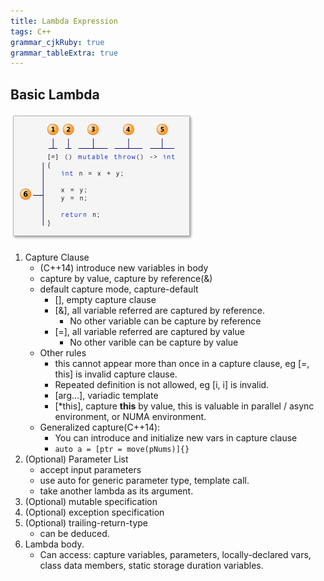 ```yaml
---
title: Lambda Expression
tags: C++
grammar_cjkRuby: true
grammar_tableExtra: true
---
```

## Basic Lambda
![Basic Lambda](./images/1550478490833.png)
1. Capture Clause
	* (C++14) introduce new variables in body
	* capture by value, capture by reference(&)
	* default capture mode, capture-default
		* [], empty capture clause
		* [&], all variable referred are captured by reference.
			* No other variable can be capture by reference
		* [=], all variable referred are captured by value
			* No other varible can be capture by value
	* Other rules
		* this cannot appear more than once in a capture clause, eg [=, this] is invalid capture clause.
		* Repeated definition is not allowed, eg [i, i] is invalid.
		* [arg...], variadic template
		* [\*this], capture __this__ by value, this is valuable in parallel / async environment, or NUMA environment.
	* Generalized capture(C++14):
		* You can introduce and initialize new vars in capture clause
		* `auto a = [ptr = move(pNums)]{}` 
2. (Optional) Parameter List
	 * accept input parameters
	 * use auto for generic parameter type, template call.
	 * take another lambda as its argument.
3. (Optional) mutable specification
4. (Optional) exception specification
5. (Optional) trailing-return-type
	* can be deduced.
6. Lambda body.
	* Can access: capture variables, parameters, locally-declared vars, class data members, static storage duration variables.

